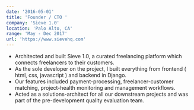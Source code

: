 ```yaml
---
date: '2016-05-01'
title: 'Founder / CTO '
company: 'Sieve 1.0'
location: 'Palo Alto, CA'
range: 'May - Dec 2017'
url: 'https://www.sievehq.com'
---
```


- Architected and built Sieve 1.0, a curated freelancing platform which connects freelancers to their customers.
- As the sole developer on the project, I built everything from frontend ( html, css, javascript ) and backend in Django.
- Our features included payment-processing, freelancer-customer matching, project-health monitoring and management workflows.
- Acted as a solutions-architect for all our downstream projects and was part of the pre-development quality evaluation team.

